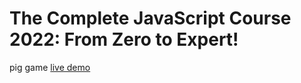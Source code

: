 # The Complete JavaScript Course 2022: From Zero to Expert!
<p>pig game <a href="https://dashing-cobbler-8c1cae.netlify.app/" title= "live demo">live demo</a></p>
